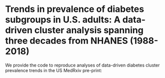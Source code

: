 # Trends in prevalence of diabetes subgroups in U.S. adults: A data-driven cluster analysis spanning three decades from NHANES (1988-2018)

We provide the code to reproduce analyses of data-driven diabetes cluster prevalence trends in the US
MedRxiv pre-print: 
